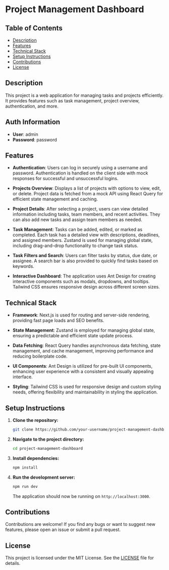 # Project Management Dashboard

## Table of Contents

- [Description](#description)
- [Features](#features)
- [Technical Stack](#technical-stack)
- [Setup Instructions](#setup-instructions)
- [Contributions](#contributions)
- [License](#license)

## Description

This project is a web application for managing tasks and projects efficiently. It provides features such as task management, project overview, authentication, and more.

## Auth Information
- **User**: admin
- **Password**: password

## Features

- **Authentication**: Users can log in securely using a username and password. Authentication is handled on the client side with mock responses for successful and unsuccessful logins.
  
- **Projects Overview**: Displays a list of projects with options to view, edit, or delete. Project data is fetched from a mock API using React Query for efficient state management and caching.

- **Project Details**: After selecting a project, users can view detailed information including tasks, team members, and recent activities. They can also add new tasks and assign team members as needed.

- **Task Management**: Tasks can be added, edited, or marked as completed. Each task has a detailed view with descriptions, deadlines, and assigned members. Zustand is used for managing global state, including drag-and-drop functionality to change task status.

- **Task Filters and Search**: Users can filter tasks by status, due date, or assignee. A search bar is also provided to quickly find tasks based on keywords.

- **Interactive Dashboard**: The application uses Ant Design for creating interactive components such as modals, dropdowns, and tooltips. Tailwind CSS ensures responsive design across different screen sizes.

## Technical Stack

- **Framework**: Next.js is used for routing and server-side rendering, providing fast page loads and SEO benefits.

- **State Management**: Zustand is employed for managing global state, ensuring a predictable and efficient state update process.

- **Data Fetching**: React Query handles asynchronous data fetching, state management, and cache management, improving performance and reducing boilerplate code.

- **UI Components**: Ant Design is utilized for pre-built UI components, enhancing user experience with a consistent and visually appealing interface.

- **Styling**: Tailwind CSS is used for responsive design and custom styling needs, offering flexibility and maintainability in styling the application.

## Setup Instructions

1. **Clone the repository:**

   ```bash
   git clone https://github.com/your-username/project-management-dashboard.git
   ```

2. **Navigate to the project directory:**

   ```bash
   cd project-management-dashboard
   ```

3. **Install dependencies:**

   ```bash
   npm install
   ```

4. **Run the development server:**

   ```bash
   npm run dev
   ```

   The application should now be running on `http://localhost:3000`.

## Contributions

Contributions are welcome! If you find any bugs or want to suggest new features, please open an issue or submit a pull request.

## License

This project is licensed under the MIT License. See the [LICENSE](LICENSE) file for details.
